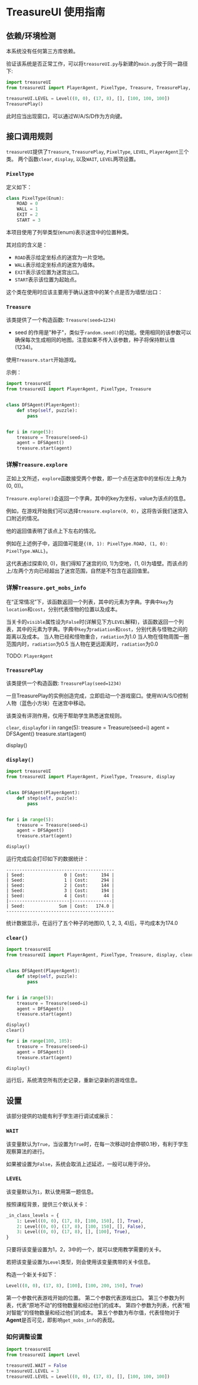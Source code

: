 # TreasureUI 使用指南

## 依赖/环境检测

本系统没有任何第三方库依赖。

验证该系统是否正常工作，可以将`treasureUI.py`与新建的`main.py`放于同一路径下:

```python
import treasureUI
from treasureUI import PlayerAgent, PixelType, Treasure, TreasurePlay, Level

treasureUI.LEVEL = Level((0, 0), (17, 8), [], [100, 100, 100])
TreasurePlay()
```

此时应当出现窗口，可以通过W/A/S/D作为方向键。

## 接口调用规则

`treasureUI`提供了`Treasure`, `TreasurePlay`, `PixelType`, `LEVEL`, `PlayerAgent`三个类。
两个函数`clear`, `display`, 以及`WAIT`, `LEVEL`两项设置。

### `PixelType`

定义如下：

```python
class PixelType(Enum):
    ROAD = 0
    WALL = 1
    EXIT = 2
    START = 3
```

本项目使用了列举类型(enum)表示迷宫中的位置种类。

其对应的含义是：

- `ROAD`表示给定坐标点的迷宫为一片空地。
- `WALL`表示给定坐标点的迷宫为墙体。
- `EXIT`表示该位置为迷宫出口。
- `START`表示该位置为起始点。

这个类在使用时应该主要用于确认迷宫中的某个点是否为墙壁/出口：

### `Treasure`

该类提供了一个构造函数: `Treasure(seed=1234)`

- seed 的作用是"种子"，类似于`random.seed()`的功能。使用相同的该参数可以确保每次生成相同的地图。注意如果不传入该参数，种子将保持默认值(1234)。

使用`Treasure.start`开始游戏。

示例：

```python
import treasureUI
from treasureUI import PlayerAgent, PixelType, Treasure


class DFSAgent(PlayerAgent):
    def step(self, puzzle):
        pass


for i in range(5):
    treasure = Treasure(seed=i)
    agent = DFSAgent()
    treasure.start(agent)
```

### 详解`Treasure.explore`

正如上文所述，`explore`函数接受两个参数，即一个点在迷宫中的坐标(左上角为(0, 0))。

`Treasure.explore()`会返回一个字典，其中的key为坐标，value为该点的信息。

例如，在游戏开始我们可以选择`treasure.explore(0, 0)`，这将告诉我们迷宫入口附近的情况。

他的返回值表明了该点上下左右的情况。

例如在上述例子中，返回值可能是`{(0, 1): PixelType.ROAD, (1, 0): PixelType.WALL}`。

这代表通过探索(0, 0)，我们得知了迷宫的(0, 1)为空地，(1, 0)为墙壁。而该点的上/左两个方向已经超出了迷宫范围，自然是不包含在返回值里。

### 详解`Treasure.get_mobs_info`

在“正常情况”下，该函数返回一个列表，其中的元素为字典。字典中`key`为`location`和`cost`，分别代表怪物的位置以及成本。

当关卡的`visible`属性设为`False`时(详解见下方`LEVEL`解释)，该函数返回一个列表，其中的元素为字典。字典中`key`为`radiation`和`cost`，分别代表与怪物之间的距离以及成本。
当人物已经和怪物重合，`radiation`为1.0
当人物在怪物周围一圈范围内时，`radiation`为0.5
当人物在更远距离时，`radiation`为0.0

TODO: `PlayerAgent`

### `TreasurePlay`

该类提供一个构造函数: `TreasurePlay(seed=1234)`

一旦TreasurePlay的实例创造完成，立即启动一个游戏窗口。使用W/A/S/D控制人物（蓝色小方块）在迷宫中移动。

该类没有评测作用，仅用于帮助学生熟悉迷宫规则。

`clear`, `display`for i in range(5):
    treasure = Treasure(seed=i)
    agent = DFSAgent()
    treasure.start(agent)

display()

### `display()`

```python
import treasureUI
from treasureUI import PlayerAgent, PixelType, Treasure, display


class DFSAgent(PlayerAgent):
    def step(self, puzzle):
        pass


for i in range(5):
    treasure = Treasure(seed=i)
    agent = DFSAgent()
    treasure.start(agent)

display()
```

运行完成后会打印如下的数据统计：

```text
-----------------------------------------
| Seed:               0 | Cost:     194 |
| Seed:               1 | Cost:     294 |
| Seed:               2 | Cost:     144 |
| Seed:               3 | Cost:     194 |
| Seed:               4 | Cost:      44 |
|-----------------------|---------------|
| Seed:             Sum | Cost:   174.0 |
-----------------------------------------
```

统计数据显示，在运行了五个种子的地图(0, 1, 2, 3, 4)后，平均成本为174.0

### `clear()`

```python
import treasureUI
from treasureUI import PlayerAgent, PixelType, Treasure, display, clear


class DFSAgent(PlayerAgent):
    def step(self, puzzle):
        pass


for i in range(5):
    treasure = Treasure(seed=i)
    agent = DFSAgent()
    treasure.start(agent)

display()
clear()

for i in range(100, 105):
    treasure = Treasure(seed=i)
    agent = DFSAgent()
    treasure.start(agent)

display()
```

运行后，系统清空所有历史记录，重新记录新的游戏信息。


## 设置

该部分提供的功能有利于学生进行调试或展示：

### `WAIT`

该变量默认为`True`，当设置为`True`时，在每一次移动时会停顿0.1秒，有利于学生观察算法的进行。

如果被设置为`False`，系统会取消上述延迟，一般可以用于评分。

### `LEVEL`

该变量默认为`1`，默认使用第一题信息。

按照课程背景，提供三个默认关卡：
```python
_in_class_levels = {
    1: Level((0, 0), (17, 8), [100, 150], [], True),
    2: Level((0, 0), (17, 8), [100, 150], [], False),
    3: Level((0, 0), (17, 8), [], [100], True),
}
```
只要将该变量设置为1，2，3中的一个，就可以使用教学需要的关卡。

若把该变量设置为`Level`类型，则会使用该变量携带的关卡信息。

构造一个新关卡如下：
```python
Level((0, 0), (17, 8), [100], [100, 200, 150], True)
```

第一个参数代表游戏开始的位置。
第二个参数代表游戏出口。
第三个参数为列表，代表“原地不动”的怪物数量和经过他们的成本。
第四个参数为列表，代表“相对智能”的怪物数量和经过他们的成本。
第五个参数为布尔值，代表怪物对于**Agent**是否可见，即影响`get_mobs_info`的表现。

### 如何调整设置

```python
import treasureUI
from treasureUI import Level

treasureUI.WAIT = False
treasureUI.LEVEL = 3
treasureUI.LEVEL = Level((0, 0), (17, 8), [], [100, 100, 100])
```
